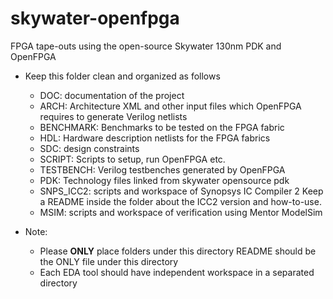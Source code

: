 # skywater-openfpga
FPGA tape-outs using the open-source Skywater 130nm PDK and OpenFPGA

* Keep this folder clean and organized as follows
  - DOC: documentation of the project
  - ARCH: Architecture XML and other input files which OpenFPGA requires to generate Verilog netlists
  - BENCHMARK: Benchmarks to be tested on the FPGA fabric
  - HDL: Hardware description netlists for the FPGA fabrics
  - SDC: design constraints
  - SCRIPT: Scripts to setup, run OpenFPGA etc.
  - TESTBENCH: Verilog testbenches generated by OpenFPGA 
  - PDK: Technology files linked from skywater opensource pdk
  - SNPS\_ICC2: scripts and workspace of Synopsys IC Compiler 2
                Keep a README inside the folder about the ICC2 version and how-to-use.
  - MSIM: scripts and workspace of verification using Mentor ModelSim

* Note: 
  - Please **ONLY** place folders under this directory
    README should be the ONLY file under this directory
  - Each EDA tool should have independent workspace in a separated directory
